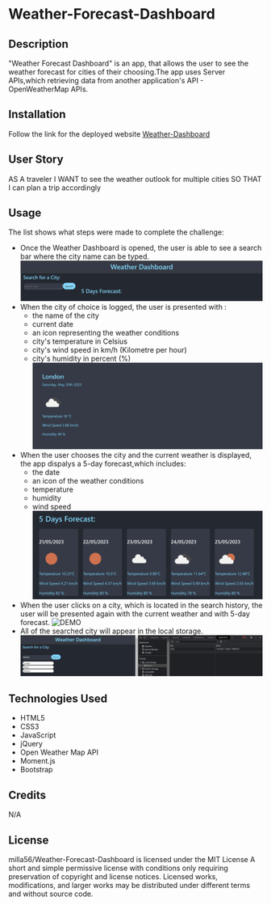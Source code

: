 # Weather-Forecast-Dashboard


## Description

"Weather Forecast Dashboard" is an app, that allows the user to see the weather forecast for cities of their choosing.The app uses Server APIs,which retrieving data from another application's API - OpenWeatherMap APIs.

## Installation

Follow the link for the deployed website [Weather-Dashboard](https://milla56.github.io/Weather-Forecast-Dashboard/) 

## User Story 
AS A traveler
I WANT to see the weather outlook for multiple cities
SO THAT I can plan a trip accordingly

## Usage
The list shows what steps were made to complete the challenge:
 - Once the Weather Dashboard is opened, the user is able to see a search bar where the city name can be typed.
 ![SEARCH-BAR](./assets/screenshots/search.png)
- When the city of choice is logged, the user is presented with :
  * the name of the city
  * current date
  * an icon representing the weather conditions
  * city's temperature in Celsius
  * city's wind speed in km/h (Kilometre per hour)  
  * city's humidity in percent (%)
![CITY-OF-CHOICE](./assets/screenshots/today-city.png)
- When the user chooses the city and the current weather is displayed, the app dispalys a 5-day forecast,which includes:
  * the date
  * an icon of the weather conditions
  * temperature
  * humidity
  * wind speed
![5-DAYS-FORECAST](./assets/screenshots/fivedays.png)
- When the user clicks on a city, which is located in the search history, the user will be presented again with the current weather and with 5-day forecast.
![DEMO](./assets/screenshots/demo.gif)
- All of the searched city will appear in the local storage.
![savedcity](./assets/screenshots/local.png)


## Technologies Used
- HTML5
- CSS3
- JavaScript
- jQuery
- Open Weather Map API
- Moment.js
- Bootstrap


## Credits

N/A


## License
milla56/Weather-Forecast-Dashboard is licensed under the
MIT License
A short and simple permissive license with conditions only requiring preservation of copyright and license notices. Licensed works, modifications, and larger works may be distributed under different terms and without source code.

